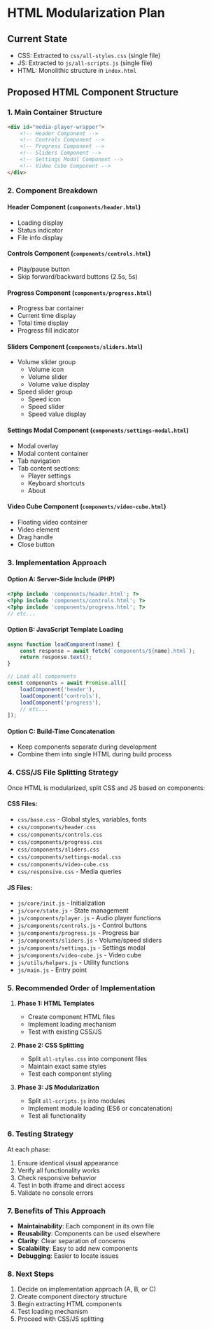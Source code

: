 # HTML Modularization Plan

## Current State
- CSS: Extracted to `css/all-styles.css` (single file)
- JS: Extracted to `js/all-scripts.js` (single file)
- HTML: Monolithic structure in `index.html`

## Proposed HTML Component Structure

### 1. Main Container Structure
```html
<div id="media-player-wrapper">
    <!-- Header Component -->
    <!-- Controls Component -->
    <!-- Progress Component -->
    <!-- Sliders Component -->
    <!-- Settings Modal Component -->
    <!-- Video Cube Component -->
</div>
```

### 2. Component Breakdown

#### Header Component (`components/header.html`)
- Loading display
- Status indicator
- File info display

#### Controls Component (`components/controls.html`)
- Play/pause button
- Skip forward/backward buttons (2.5s, 5s)

#### Progress Component (`components/progress.html`)
- Progress bar container
- Current time display
- Total time display
- Progress fill indicator

#### Sliders Component (`components/sliders.html`)
- Volume slider group
  - Volume icon
  - Volume slider
  - Volume value display
- Speed slider group
  - Speed icon
  - Speed slider
  - Speed value display

#### Settings Modal Component (`components/settings-modal.html`)
- Modal overlay
- Modal content container
- Tab navigation
- Tab content sections:
  - Player settings
  - Keyboard shortcuts
  - About

#### Video Cube Component (`components/video-cube.html`)
- Floating video container
- Video element
- Drag handle
- Close button

### 3. Implementation Approach

#### Option A: Server-Side Include (PHP)
```php
<?php include 'components/header.html'; ?>
<?php include 'components/controls.html'; ?>
<?php include 'components/progress.html'; ?>
// etc...
```

#### Option B: JavaScript Template Loading
```javascript
async function loadComponent(name) {
    const response = await fetch(`components/${name}.html`);
    return response.text();
}

// Load all components
const components = await Promise.all([
    loadComponent('header'),
    loadComponent('controls'),
    loadComponent('progress'),
    // etc...
]);
```

#### Option C: Build-Time Concatenation
- Keep components separate during development
- Combine them into single HTML during build process

### 4. CSS/JS File Splitting Strategy

Once HTML is modularized, split CSS and JS based on components:

#### CSS Files:
- `css/base.css` - Global styles, variables, fonts
- `css/components/header.css`
- `css/components/controls.css`
- `css/components/progress.css`
- `css/components/sliders.css`
- `css/components/settings-modal.css`
- `css/components/video-cube.css`
- `css/responsive.css` - Media queries

#### JS Files:
- `js/core/init.js` - Initialization
- `js/core/state.js` - State management
- `js/components/player.js` - Audio player functions
- `js/components/controls.js` - Control buttons
- `js/components/progress.js` - Progress bar
- `js/components/sliders.js` - Volume/speed sliders
- `js/components/settings.js` - Settings modal
- `js/components/video-cube.js` - Video cube
- `js/utils/helpers.js` - Utility functions
- `js/main.js` - Entry point

### 5. Recommended Order of Implementation

1. **Phase 1: HTML Templates**
   - Create component HTML files
   - Implement loading mechanism
   - Test with existing CSS/JS

2. **Phase 2: CSS Splitting**
   - Split `all-styles.css` into component files
   - Maintain exact same styles
   - Test each component styling

3. **Phase 3: JS Modularization**
   - Split `all-scripts.js` into modules
   - Implement module loading (ES6 or concatenation)
   - Test all functionality

### 6. Testing Strategy

At each phase:
1. Ensure identical visual appearance
2. Verify all functionality works
3. Check responsive behavior
4. Test in both iframe and direct access
5. Validate no console errors

### 7. Benefits of This Approach

- **Maintainability**: Each component in its own file
- **Reusability**: Components can be used elsewhere
- **Clarity**: Clear separation of concerns
- **Scalability**: Easy to add new components
- **Debugging**: Easier to locate issues

### 8. Next Steps

1. Decide on implementation approach (A, B, or C)
2. Create component directory structure
3. Begin extracting HTML components
4. Test loading mechanism
5. Proceed with CSS/JS splitting
